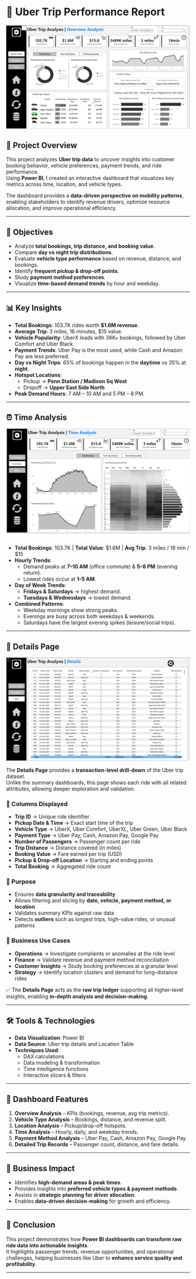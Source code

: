 # 🚖 Uber Trip Performance Report 

![Overview Analysis](/Images/Overview%20Analysis.png)

## 📌 Project Overview  
This project analyzes **Uber trip data** to uncover insights into customer booking behavior, vehicle preferences, payment trends, and ride performance.  
Using **Power BI**, I created an interactive dashboard that visualizes key metrics across time, location, and vehicle types.  

The dashboard provides a **data-driven perspective on mobility patterns**, enabling stakeholders to identify revenue drivers, optimize resource allocation, and improve operational efficiency.  

---

## 🎯 Objectives  
- Analyze **total bookings, trip distance, and booking value**.  
- Compare **day vs night trip distributions**.  
- Evaluate **vehicle type performance** based on revenue, distance, and bookings.  
- Identify **frequent pickup & drop-off points**.  
- Study **payment method preferences**.  
- Visualize **time-based demand trends** by hour and weekday.  

---

## 📊 Key Insights  
- **Total Bookings**: 103.7K rides worth **$1.6M revenue**.  
- **Average Trip**: 3 miles, 16 minutes, $15 value.  
- **Vehicle Popularity**: UberX leads with 38K+ bookings, followed by Uber Comfort and Uber Black.  
- **Payment Trends**: Uber Pay is the most used, while Cash and Amazon Pay are less preferred.  
- **Day vs Night Trips**: 65% of bookings happen in the **daytime** vs 35% at **night**.  
- **Hotspot Locations**:  
  - Pickup → **Penn Station / Madison Sq West**  
  - Dropoff → **Upper East Side North**  
- **Peak Demand Hours**: 7 AM – 10 AM and 5 PM – 8 PM.  

---

## ⏰ Time Analysis  

![Time Analysis](/Images/Time%20Analysis.png)
- **Total Bookings**: 103.7K | **Total Value**: $1.6M | **Avg Trip**: 3 miles / 16 min / $15  
- **Hourly Trends**:  
  - Demand peaks at **7–10 AM** (office commute) & **5–8 PM** (evening return).  
  - Lowest rides occur at **1–5 AM**.  
- **Day of Week Trends**:  
  - **Fridays & Saturdays** → highest demand.  
  - **Tuesdays & Wednesdays** → lowest demand.  
- **Combined Patterns**:  
  - Weekday mornings show strong peaks.  
  - Evenings are busy across both weekdays & weekends.  
  - Saturdays have the largest evening spikes (leisure/social trips).  

---

## 📑 Details Page  

![Details](/Images/Details.png)

The **Details Page** provides a **transaction-level drill-down** of the Uber trip dataset.  
Unlike the summary dashboards, this page shows each ride with all related attributes, allowing deeper exploration and validation.  

### 🔹 Columns Displayed  
- **Trip ID** → Unique ride identifier  
- **Pickup Date & Time** → Exact start time of the trip  
- **Vehicle Type** → UberX, Uber Comfort, UberXL, Uber Green, Uber Black  
- **Payment Type** → Uber Pay, Cash, Amazon Pay, Google Pay  
- **Number of Passengers** → Passenger count per ride  
- **Trip Distance** → Distance covered (in miles)  
- **Booking Value** → Fare earned per trip (USD)  
- **Pickup & Drop-off Location** → Starting and ending points  
- **Total Booking** → Aggregated ride count  

### 🔹 Purpose  
- Ensures **data granularity and traceability**  
- Allows filtering and slicing by **date, vehicle, payment method, or location**  
- Validates summary KPIs against raw data  
- Detects **outliers** such as longest trips, high-value rides, or unusual patterns  

### 🔹 Business Use Cases  
- **Operations** → Investigate complaints or anomalies at the ride level  
- **Finance** → Validate revenue and payment method reconciliation  
- **Customer Insights** → Study booking preferences at a granular level  
- **Strategy** → Identify location clusters and demand for long-distance rides  

✅ The **Details Page** acts as the **raw trip ledger** supporting all higher-level insights, enabling **in-depth analysis and decision-making**.  

---

## 🛠️ Tools & Technologies  
- **Data Visualization**: Power BI  
- **Data Source**: Uber trip details and Location Table  
- **Techniques Used**:  
  - DAX calculations  
  - Data modeling & transformation  
  - Time intelligence functions  
  - Interactive slicers & filters  

---

## 📂 Dashboard Features  
1. **Overview Analysis** – KPIs (bookings, revenue, avg trip metrics).  
2. **Vehicle Type Analysis** – Bookings, distance, and revenue split.  
3. **Location Analysis** – Pickup/drop-off hotspots.  
4. **Time Analysis** – Hourly, daily, and weekday trends.  
5. **Payment Method Analysis** – Uber Pay, Cash, Amazon Pay, Google Pay.  
6. **Detailed Trip Records** – Passenger count, distance, and fare details.  

---

## 🚀 Business Impact  
- Identifies **high-demand areas & peak times**.  
- Provides insights into **preferred vehicle types & payment methods**.  
- Assists in **strategic planning for driver allocation**.  
- Enables **data-driven decision-making** for growth and efficiency.  

---

## 📌 Conclusion  
This project demonstrates how **Power BI dashboards can transform raw ride data into actionable insights**.  
It highlights passenger trends, revenue opportunities, and operational challenges, helping businesses like Uber to **enhance service quality and profitability**.  

---
